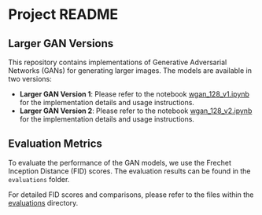 # Project README

## Larger GAN Versions

This repository contains implementations of Generative Adversarial Networks (GANs) for generating larger images. The models are available in two versions:

- **Larger GAN Version 1**: Please refer to the notebook [wgan_128_v1.ipynb](./wgan_128_v1.ipynb) for the implementation details and usage instructions.
- **Larger GAN Version 2**: Please refer to the notebook [wgan_128_v2.ipynb](./wgan_128_v2.ipynb) for the implementation details and usage instructions.

## Evaluation Metrics

To evaluate the performance of the GAN models, we use the Frechet Inception Distance (FID) scores. The evaluation results can be found in the `evaluations` folder.

For detailed FID scores and comparisons, please refer to the files within the [evaluations](./evaluations) directory.
